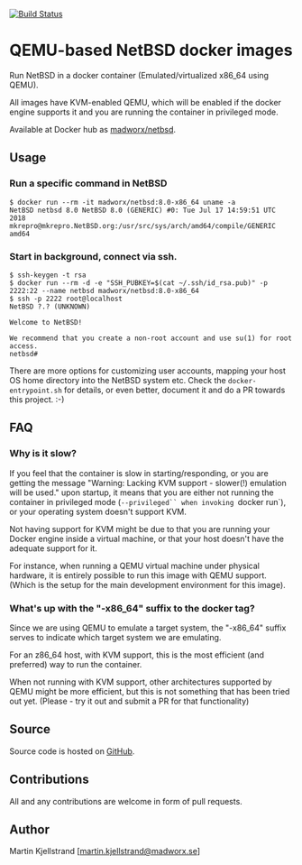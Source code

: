 [![Build Status](https://travis-ci.org/madworx/docker-netbsd.svg?branch=master)](https://travis-ci.org/madworx/docker-netbsd)

# QEMU-based NetBSD docker images

Run NetBSD in a docker container (Emulated/virtualized x86_64 using QEMU).

All images have KVM-enabled QEMU, which  will be enabled if the docker
engine supports it and you are running the container in privileged mode.

Available at Docker hub as [madworx/netbsd](https://hub.docker.com/r/madworx/netbsd/).

## Usage

### Run a specific command in NetBSD
```
$ docker run --rm -it madworx/netbsd:8.0-x86_64 uname -a
NetBSD netbsd 8.0 NetBSD 8.0 (GENERIC) #0: Tue Jul 17 14:59:51 UTC 2018  mkrepro@mkrepro.NetBSD.org:/usr/src/sys/arch/amd64/compile/GENERIC amd64
```

### Start in background, connect via ssh.
```
$ ssh-keygen -t rsa
$ docker run --rm -d -e "SSH_PUBKEY=$(cat ~/.ssh/id_rsa.pub)" -p 2222:22 --name netbsd madworx/netbsd:8.0-x86_64
$ ssh -p 2222 root@localhost
NetBSD ?.? (UNKNOWN)

Welcome to NetBSD!

We recommend that you create a non-root account and use su(1) for root access.
netbsd#
```
There are more options for customizing user accounts, mapping your host OS home directory into the NetBSD system etc. Check the `docker-entrypoint.sh` for details, or even better, document it and do a PR towards this project. :-)


## FAQ

### Why is it slow?

If you feel that the container is slow in starting/responding, or you are getting the message "Warning: Lacking KVM support - slower(!) emulation will be used." upon startup, it means that you are either not running the container in privileged mode (`--privileged`` when invoking `docker run`), or your operating system doesn't support KVM.

Not having support for KVM might be due to that you are running your Docker engine inside a virtual machine, or that your host doesn't have the adequate support for it.

For instance, when running a QEMU virtual machine under physical hardware, it is entirely possible to run this image with QEMU support. (Which is the setup for the main development environment for this image).

### What's up with the "-x86_64" suffix to the docker tag?

Since we are using QEMU to emulate a target system, the "-x86_64" suffix serves to indicate which target system we are emulating.

For an z86_64 host, with KVM support, this is the most efficient (and preferred) way to run the container.

When not running with KVM support, other architectures supported by QEMU might be more efficient, but this is not something that has been tried out yet. (Please - try it out and submit a PR for that functionality)

## Source

Source code is hosted on [GitHub](https://github.com/madworx/docker-netbsd).






## Contributions

All and any contributions are welcome in form of pull requests.

## Author

Martin Kjellstrand [martin.kjellstrand@madworx.se]
